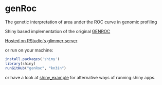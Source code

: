genRoc
======

The genetic interpretation of area under the ROC curve in genomic profiling

Shiny based implementation of the original [GENROC](http://gump.qimr.edu.au/genroc/)

[Hosted on RStudio's glimmer server](http://glimmer.rstudio.com/kn3in/genRoc/)

or run on your machine:
```R
install.packages('shiny')
library(shiny)
runGitHub("genRoc", "kn3in")
```

or have a look at [shiny_example](https://github.com/rstudio/shiny_example)
for alternative ways of running shiny apps.
